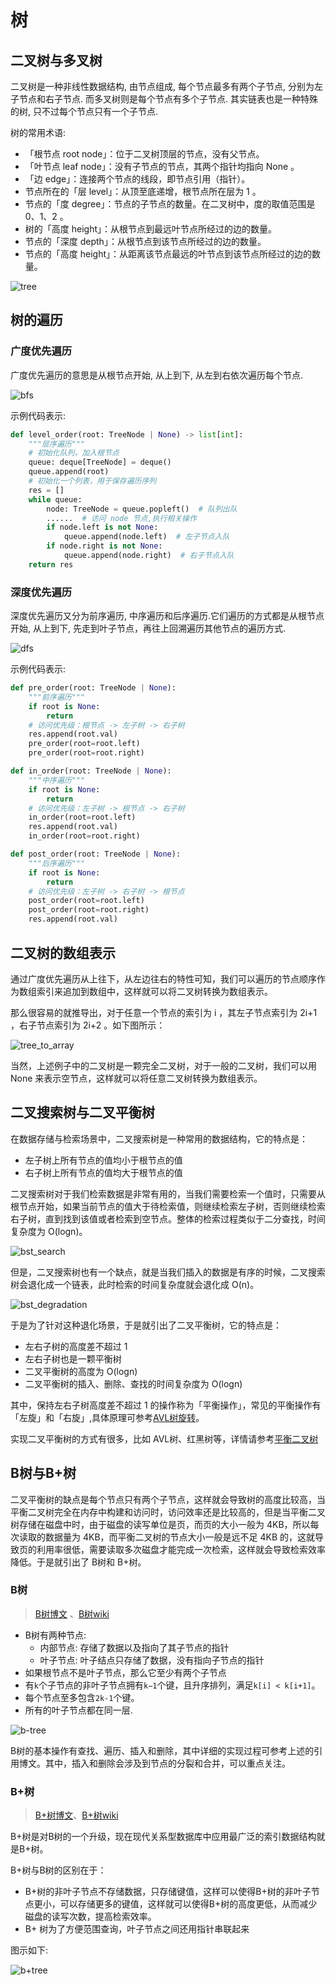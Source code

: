 # 树

## 二叉树与多叉树

二叉树是一种非线性数据结构, 由节点组成, 每个节点最多有两个子节点, 分别为左子节点和右子节点.
而多叉树则是每个节点有多个子节点.
其实链表也是一种特殊的树, 只不过每个节点只有一个子节点.

树的常用术语:

- 「根节点 root node」：位于二叉树顶层的节点，没有父节点。
- 「叶节点 leaf node」：没有子节点的节点，其两个指针均指向 None 。
- 「边 edge」：连接两个节点的线段，即节点引用（指针）。
- 节点所在的「层 level」：从顶至底递增，根节点所在层为 1 。
- 节点的「度 degree」：节点的子节点的数量。在二叉树中，度的取值范围是 0、1、2 。
- 树的「高度 height」：从根节点到最远叶节点所经过的边的数量。
- 节点的「深度 depth」：从根节点到该节点所经过的边的数量。
- 节点的「高度 height」：从距离该节点最远的叶节点到该节点所经过的边的数量。

![tree](https://www.hello-algo.com/chapter_tree/binary_tree.assets/binary_tree_terminology.png)

## 树的遍历

### 广度优先遍历

 广度优先遍历的意思是从根节点开始, 从上到下, 从左到右依次遍历每个节点.

![bfs](https://www.hello-algo.com/chapter_tree/binary_tree_traversal.assets/binary_tree_bfs.png)

示例代码表示:

```python
def level_order(root: TreeNode | None) -> list[int]:
    """层序遍历"""
    # 初始化队列，加入根节点
    queue: deque[TreeNode] = deque()
    queue.append(root)
    # 初始化一个列表，用于保存遍历序列
    res = []
    while queue:
        node: TreeNode = queue.popleft()  # 队列出队
        ......  # 访问 node 节点,执行相关操作
        if node.left is not None:
            queue.append(node.left)  # 左子节点入队
        if node.right is not None:
            queue.append(node.right)  # 右子节点入队
    return res
```

### 深度优先遍历

 深度优先遍历又分为前序遍历, 中序遍历和后序遍历.它们遍历的方式都是从根节点开始, 从上到下, 先走到叶子节点，再往上回溯遍历其他节点的遍历方式.

![dfs](https://www.hello-algo.com/chapter_tree/binary_tree_traversal.assets/binary_tree_dfs.png)

示例代码表示:

```python
def pre_order(root: TreeNode | None):
    """前序遍历"""
    if root is None:
        return
    # 访问优先级：根节点 -> 左子树 -> 右子树
    res.append(root.val)
    pre_order(root=root.left)
    pre_order(root=root.right)

def in_order(root: TreeNode | None):
    """中序遍历"""
    if root is None:
        return
    # 访问优先级：左子树 -> 根节点 -> 右子树
    in_order(root=root.left)
    res.append(root.val)
    in_order(root=root.right)

def post_order(root: TreeNode | None):
    """后序遍历"""
    if root is None:
        return
    # 访问优先级：左子树 -> 右子树 -> 根节点
    post_order(root=root.left)
    post_order(root=root.right)
    res.append(root.val)
```

## 二叉树的数组表示

通过广度优先遍历从上往下，从左边往右的特性可知，我们可以遍历的节点顺序作为数组索引来追加到数组中，这样就可以将二叉树转换为数组表示。

那么很容易的就推导出，对于任意一个节点的索引为 i ，其左子节点索引为 2i+1 ，右子节点索引为 2i+2 。如下图所示：

![tree_to_array](https://www.hello-algo.com/chapter_tree/array_representation_of_tree.assets/array_representation_binary_tree.png)

当然，上述例子中的二叉树是一颗完全二叉树，对于一般的二叉树，我们可以用 None 来表示空节点，这样就可以将任意二叉树转换为数组表示。

## 二叉搜索树与二叉平衡树

在数据存储与检索场景中，二叉搜索树是一种常用的数据结构，它的特点是：

- 左子树上所有节点的值均小于根节点的值
- 右子树上所有节点的值均大于根节点的值
  
二叉搜索树对于我们检索数据是非常有用的，当我们需要检索一个值时，只需要从根节点开始，如果当前节点的值大于待检索值，则继续检索左子树，否则继续检索右子树，直到找到该值或者检索到空节点。整体的检索过程类似于二分查找，时间复杂度为 O(logn)。

![bst_search](https://www.hello-algo.com/chapter_tree/binary_search_tree.assets/bst_search_step4.png)

但是，二叉搜索树也有一个缺点，就是当我们插入的数据是有序的时候，二叉搜索树会退化成一个链表，此时检索的时间复杂度就会退化成 O(n)。

![bst_degradation](https://www.hello-algo.com/chapter_tree/binary_search_tree.assets/bst_degradation.png)

于是为了针对这种退化场景，于是就引出了二叉平衡树，它的特点是：

- 左右子树的高度差不超过 1
- 左右子树也是一颗平衡树
- 二叉平衡树的高度为 O(logn)
- 二叉平衡树的插入、删除、查找的时间复杂度为 O(logn)

其中，保持左右子树高度差不超过 1 的操作称为「平衡操作」，常见的平衡操作有「左旋」和「右旋」,具体原理可参考[AVL树旋转](https://www.hello-algo.com/chapter_tree/avl_tree/#752-avl)。

实现二叉平衡树的方式有很多，比如 AVL树、红黑树等，详情请参考[平衡二叉树](https://zh.wikipedia.org/wiki/%E5%B9%B3%E8%A1%A1%E4%BA%8C%E5%85%83%E6%90%9C%E5%B0%8B%E6%A8%B9)

## B树与B+树

二叉平衡树的缺点是每个节点只有两个子节点，这样就会导致树的高度比较高，当平衡二叉树完全在内存中构建和访问时，访问效率还是比较高的，但是当平衡二叉树存储在磁盘中时，由于磁盘的读写单位是页，而页的大小一般为 4KB，所以每次读取的数据量为 4KB，而平衡二叉树的节点大小一般是远不足 4KB 的，这就导致页的利用率很低，需要读取多次磁盘才能完成一次检索，这样就会导致检索效率降低。于是就引出了 B树和 B+树。

### B树

> [B树博文](https://oi-wiki.org/ds/b-tree/) 、[B树wiki](https://zh.wikipedia.org/wiki/B%E6%A0%91)

- B树有两种节点: 
  - 内部节点: 存储了数据以及指向了其子节点的指针
  - 叶子节点: 叶子结点只存储了数据，没有指向子节点的指针
- 如果根节点不是叶子节点，那么它至少有两个子节点
- 有`k`个子节点的非叶子节点拥有`k−1`个键，且升序排列，满足`k[i] < k[i+1]`。
- 每个节点至多包含`2k-1`个键。
- 所有的叶子节点都在同一层.

![b-tree](https://oi-wiki.org/ds/images/b-tree-1.svg)

B树的基本操作有查找、遍历、插入和删除，其中详细的实现过程可参考上述的引用博文。其中，插入和删除会涉及到节点的分裂和合并，可以重点关注。

### B+树

> [B+树博文](https://oi-wiki.org/ds/bplus-tree/)、[B+树wiki](https://zh.wikipedia.org/wiki/B%2B%E6%A0%91)

B+树是对B树的一个升级，现在现代关系型数据库中应用最广泛的索引数据结构就是B+树。

B+树与B树的区别在于：

- B+树的非叶子节点不存储数据，只存储键值，这样可以使得B+树的非叶子节点更小，可以存储更多的键值，这样就可以使得B+树的高度更低，从而减少磁盘的读写次数，提高检索效率。
- B+ 树为了方便范围查询，叶子节点之间还用指针串联起来

图示如下:

![b+tree](https://oi-wiki.org/ds/images/bplus-tree-1.png)
